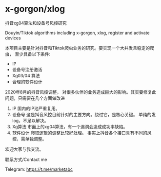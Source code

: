 # x-gorgon/xlog
抖音xg04算法和设备号风控研究  

Douyin/Tiktok algorithms including x-gorgon, xlog, register and activate devices

本项目主要是针对抖音和Tiktok爬虫业务的研究。要实现一个大并发且稳定的爬虫， 至少具备以下条件:
* IP
* 设备号注册激活
* Xg03/04 算法
* 合理的软件设计

2020年8月的抖音风控调整， 对很多伙伴的业务造成巨大的影响。其实要修复此问题，只需要在几个方面做改进
1. IP 国内的IP池严重复用。
2. 设备号 这是抖音风控目前针对的主要方向。绕过它，是核心关键。 单纯的发log，不足以解决。
3. Xg算法 市面上的xg04算法，有一个漏洞会造成成功率缺陷。
4. 软件设计 爬取逻辑的调整比较好处理。 事实上抖音各个接口具有不同的风控，需单独调整。

欢迎大家与我交流。

联系方式/Contact me  

Telegram: https://t.me/marketabc
